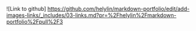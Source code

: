 ![Link to github] https://github.com/helylin/markdown-portfolio/edit/add-images-links/_includes/03-links.md?pr=%2Fhelylin%2Fmarkdown-portfolio%2Fpull%2F3
